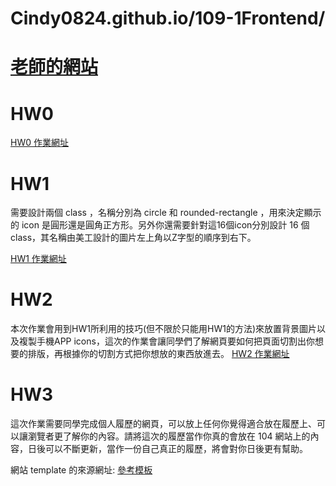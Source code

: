 # Cindy0824.github.io/109-1Frontend/

# [老師的網站](http://homepage.ntu.edu.tw/~kchen/)

# HW0
[HW0 作業網址](https://cindy0824.github.io/109-1Frontend/HW0/index.html)

# HW1
需要設計兩個 class ，名稱分別為 circle 和 rounded-rectangle ，用來決定顯示的 icon 是圓形還是圓角正方形。另外你還需要針對這16個icon分別設計 16 個 class，其名稱由美工設計的圖片左上角以Z字型的順序到右下。 

[HW1 作業網址](https://cindy0824.github.io/109-1Frontend/HW1/index.html)


# HW2
本次作業會用到HW1所利用的技巧(但不限於只能用HW1的方法)來放置背景圖片以及複製手機APP  icons，這次的作業會讓同學們了解網頁要如何把頁面切割出你想要的排版，再根據你的切割方式把你想放的東西放進去。
[HW2 作業網址](https://cindy0824.github.io/109-1Frontend/HW2/index.html)

# HW3
這次作業需要同學完成個人履歷的網頁，可以放上任何你覺得適合放在履歷上、可以讓瀏覽者更了解你的內容。請將這次的履歷當作你真的會放在 104 網站上的內容，日後可以不斷更新，當作一份自己真正的履歷，將會對你日後更有幫助。

網站 template 的來源網址:
[ 參考模板 ](https://www.w3schools.com/bootstrap4/default.asp)

